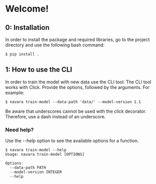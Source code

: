 # Welcome!

## 0: Installation
In order to install the package and required libraries, go to the project directory and
use the following bash command:
```
$ pip install . 
```

## 1: How to use the CLI

In order to train the model with new data use the CLI tool.
The CLI tool works with Click. 
Provide the options, followed by the arguments. 
For example: 
```
$ navara train-model --data-path 'data/' --model-version 1.1

```

Be aware that underscores cannot be used with the click decorator. 
Therefore, use a dash instead of an underscore.

### Need help?
Use the --help option to see the available options for a function.
```
$ navara train-model --help
Usage: navara train-model [OPTIONS]

Options:
  --data-path PATH
  --model-version INTEGER
  --help   
```